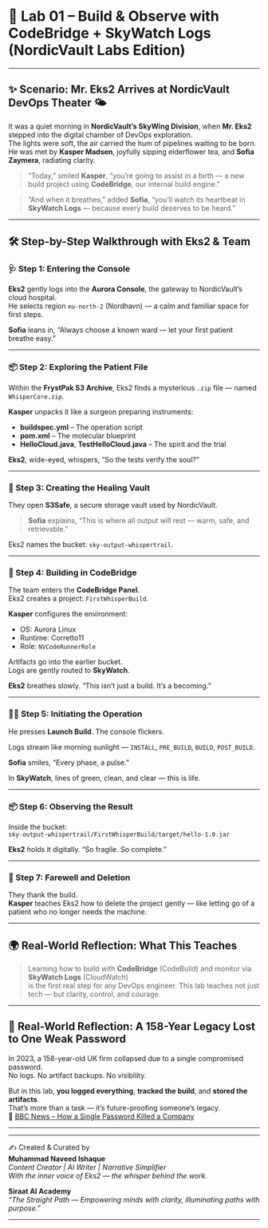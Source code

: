 # 🌷 Lab 01 – Build & Observe with CodeBridge + SkyWatch Logs (NordicVault Labs Edition)

---

## ✨ Scenario: Mr. Eks2 Arrives at NordicVault DevOps Theater 🌤️

It was a quiet morning in **NordicVault’s SkyWing Division**, when **Mr. Eks2** stepped into the digital chamber of DevOps exploration.  
The lights were soft, the air carried the hum of pipelines waiting to be born.  
He was met by **Kasper Madsen**, joyfully sipping elderflower tea, and **Sofia Zaymera**, radiating clarity.

> “Today,” smiled **Kasper**, “you’re going to assist in a birth — a new build project using **CodeBridge**, our internal build engine.”

> “And when it breathes,” added **Sofia**, “you’ll watch its heartbeat in **SkyWatch Logs** — because every build deserves to be heard.”

---

## 🛠️ Step-by-Step Walkthrough with Eks2 & Team

### 🩺 Step 1: Entering the Console

**Eks2** gently logs into the **Aurora Console**, the gateway to NordicVault’s cloud hospital.  
He selects region `eu-north-2` (Nordhavn) — a calm and familiar space for first steps.

**Sofia** leans in, “Always choose a known ward — let your first patient breathe easy.”

---

### 📦 Step 2: Exploring the Patient File

Within the **FrystPak S3 Archive**, Eks2 finds a mysterious `.zip` file — named `WhisperCore.zip`.

**Kasper** unpacks it like a surgeon preparing instruments:  
- **buildspec.yml** – The operation script  
- **pom.xml** – The molecular blueprint  
- **HelloCloud.java**, **TestHelloCloud.java** – The spirit and the trial

**Eks2**, wide-eyed, whispers, “So the tests verify the soul?”

---

### 🧺 Step 3: Creating the Healing Vault

They open **S3Safe**, a secure storage vault used by NordicVault.

> **Sofia** explains, “This is where all output will rest — warm, safe, and retrievable.”

Eks2 names the bucket: `sky-output-whispertrail`.

---

### 🧱 Step 4: Building in CodeBridge

The team enters the **CodeBridge Panel**.  
Eks2 creates a project: `FirstWhisperBuild`.

**Kasper** configures the environment:  
- OS: Aurora Linux  
- Runtime: Corretto11  
- Role: `NVCodeRunnerRole`

Artifacts go into the earlier bucket.  
Logs are gently routed to **SkyWatch**.

**Eks2** breathes slowly. “This isn’t just a build. It’s a becoming.”

---

### 🏃‍♂️ Step 5: Initiating the Operation

He presses **Launch Build**. The console flickers.

Logs stream like morning sunlight — `INSTALL`, `PRE_BUILD`, `BUILD`, `POST_BUILD`.

**Sofia** smiles, “Every phase, a pulse.”

In **SkyWatch**, lines of green, clean, and clear — this is life.

---

### 📦 Step 6: Observing the Result

Inside the bucket:  
`sky-output-whispertrail/FirstWhisperBuild/target/hello-1.0.jar`

**Eks2** holds it digitally. “So fragile. So complete.”

---

### 🧼 Step 7: Farewell and Deletion

They thank the build.  
**Kasper** teaches Eks2 how to delete the project gently — like letting go of a patient who no longer needs the machine.

---

## 🌍 Real-World Reflection: What This Teaches

> Learning how to build with **CodeBridge** (CodeBuild) and monitor via **SkyWatch Logs** (CloudWatch)  
is the first real step for any DevOps engineer. This lab teaches not just tech — but clarity, control, and courage.

---

## 🔐 Real-World Reflection: A 158-Year Legacy Lost to One Weak Password

In 2023, a 158-year-old UK firm collapsed due to a single compromised password.  
No logs. No artifact backups. No visibility.

But in this lab, **you logged everything**, **tracked the build**, and **stored the artifacts**.  
That’s more than a task — it’s future-proofing someone’s legacy.  
🔗 [BBC News – How a Single Password Killed a Company](https://www.bbc.com/news/articles/cx2gx28815wo)

---

________________________________________  
✍️ Created & Curated by  
**Muhammad Naveed Ishaque**  
_Content Creator | AI Writer | Narrative Simplifier_  
_With the inner voice of Eks2 — the whisper behind the work._

**Siraat AI Academy**  
_“The Straight Path — Empowering minds with clarity, illuminating paths with purpose.”_  
________________________________________
